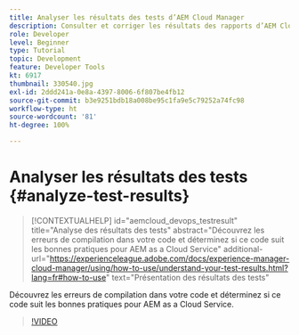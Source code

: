 ```yaml
---
title: Analyser les résultats des tests d’AEM Cloud Manager
description: Consulter et corriger les résultats des rapports d’AEM Cloud Manager
role: Developer
level: Beginner
type: Tutorial
topic: Development
feature: Developer Tools
kt: 6917
thumbnail: 330540.jpg
exl-id: 2ddd241a-0e8a-4397-8006-6f807be4fb12
source-git-commit: b3e9251bdb18a008be95c1fa9e5c79252a74fc98
workflow-type: ht
source-wordcount: '81'
ht-degree: 100%

---
```


# Analyser les résultats des tests {#analyze-test-results}

>[!CONTEXTUALHELP]
>id="aemcloud_devops_testresult"
>title="Analyse des résultats des tests"
>abstract="Découvrez les erreurs de compilation dans votre code et déterminez si ce code suit les bonnes pratiques pour AEM as a Cloud Service"
>additional-url="https://experienceleague.adobe.com/docs/experience-manager-cloud-manager/using/how-to-use/understand-your-test-results.html?lang=fr#how-to-use" text="Présentation des résultats des tests"

Découvrez les erreurs de compilation dans votre code et déterminez si ce code suit les bonnes pratiques pour AEM as a Cloud Service.

>[!VIDEO](https://video.tv.adobe.com/v/330540?quality=12&learn=on)
